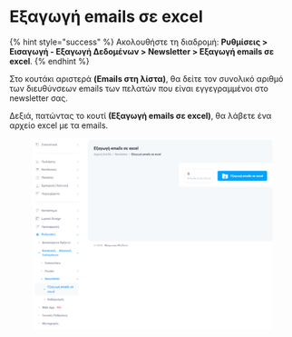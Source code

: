 # Εξαγωγή emails σε excel

{% hint style="success" %}
Ακολουθήστε τη διαδρομή: **Ρυθμίσεις > Εισαγωγή - Εξαγωγή Δεδομένων > Newsletter > Εξαγωγή emails σε excel**.
{% endhint %}

Στο κουτάκι αριστερά **(Emails στη λίστα)**, θα δείτε τον συνολικό αριθμό των διευθύνσεων emails των πελατών που είναι εγγεγραμμένοι στο newsletter σας.&#x20;

Δεξιά, πατώντας το κουτί **(Εξαγωγή emails σε excel)**, θα λάβετε ένα αρχείο excel με τα emails.&#x20;

<figure><img src="../../../.gitbook/assets/ScreenHunter 185.png" alt=""><figcaption></figcaption></figure>

